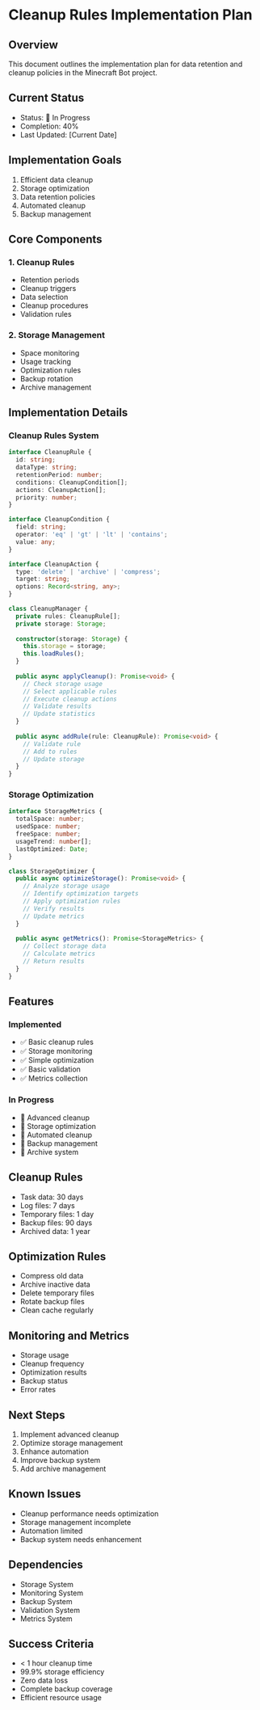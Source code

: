 # Cleanup Rules Implementation Plan

## Overview
This document outlines the implementation plan for data retention and cleanup policies in the Minecraft Bot project.

## Current Status
- Status: 🔄 In Progress
- Completion: 40%
- Last Updated: [Current Date]

## Implementation Goals
1. Efficient data cleanup
2. Storage optimization
3. Data retention policies
4. Automated cleanup
5. Backup management

## Core Components

### 1. Cleanup Rules
- Retention periods
- Cleanup triggers
- Data selection
- Cleanup procedures
- Validation rules

### 2. Storage Management
- Space monitoring
- Usage tracking
- Optimization rules
- Backup rotation
- Archive management

## Implementation Details

### Cleanup Rules System
```typescript
interface CleanupRule {
  id: string;
  dataType: string;
  retentionPeriod: number;
  conditions: CleanupCondition[];
  actions: CleanupAction[];
  priority: number;
}

interface CleanupCondition {
  field: string;
  operator: 'eq' | 'gt' | 'lt' | 'contains';
  value: any;
}

interface CleanupAction {
  type: 'delete' | 'archive' | 'compress';
  target: string;
  options: Record<string, any>;
}

class CleanupManager {
  private rules: CleanupRule[];
  private storage: Storage;
  
  constructor(storage: Storage) {
    this.storage = storage;
    this.loadRules();
  }
  
  public async applyCleanup(): Promise<void> {
    // Check storage usage
    // Select applicable rules
    // Execute cleanup actions
    // Validate results
    // Update statistics
  }
  
  public async addRule(rule: CleanupRule): Promise<void> {
    // Validate rule
    // Add to rules
    // Update storage
  }
}
```

### Storage Optimization
```typescript
interface StorageMetrics {
  totalSpace: number;
  usedSpace: number;
  freeSpace: number;
  usageTrend: number[];
  lastOptimized: Date;
}

class StorageOptimizer {
  public async optimizeStorage(): Promise<void> {
    // Analyze storage usage
    // Identify optimization targets
    // Apply optimization rules
    // Verify results
    // Update metrics
  }
  
  public async getMetrics(): Promise<StorageMetrics> {
    // Collect storage data
    // Calculate metrics
    // Return results
  }
}
```

## Features

### Implemented
- ✅ Basic cleanup rules
- ✅ Storage monitoring
- ✅ Simple optimization
- ✅ Basic validation
- ✅ Metrics collection

### In Progress
- 🔄 Advanced cleanup
- 🔄 Storage optimization
- 🔄 Automated cleanup
- 🔄 Backup management
- 🔄 Archive system

## Cleanup Rules
- Task data: 30 days
- Log files: 7 days
- Temporary files: 1 day
- Backup files: 90 days
- Archived data: 1 year

## Optimization Rules
- Compress old data
- Archive inactive data
- Delete temporary files
- Rotate backup files
- Clean cache regularly

## Monitoring and Metrics
- Storage usage
- Cleanup frequency
- Optimization results
- Backup status
- Error rates

## Next Steps
1. Implement advanced cleanup
2. Optimize storage management
3. Enhance automation
4. Improve backup system
5. Add archive management

## Known Issues
- Cleanup performance needs optimization
- Storage management incomplete
- Automation limited
- Backup system needs enhancement

## Dependencies
- Storage System
- Monitoring System
- Backup System
- Validation System
- Metrics System

## Success Criteria
- < 1 hour cleanup time
- 99.9% storage efficiency
- Zero data loss
- Complete backup coverage
- Efficient resource usage
